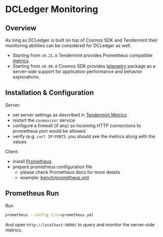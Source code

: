 # DCLedger Monitoring

## Overview

As long as DCLedger is built on top of Cosmos SDK and Tendermint their monitoring abilities can be considered for DCLedger as well.

* Starting from `v0.21.0` Tendermint provides Prometheus compatible [metrics](https://docs.tendermint.com/v0.34/tendermint-core/metrics.html).
* Starting from `v0.40.0` Cosmos SDK provides [telemetry](https://docs.cosmos.network/master/core/telemetry.html) package as a server-side support for application performance and behavior explorations.

## Installation & Configuration

Server:

* set server settings as described in [Tendermint Metrics](https://docs.tendermint.com/v0.34/tendermint-core/metrics.html)
* restart the `cosmovisor` service
* configure a firewall (if any) so incoming HTTP connections to prometheus port would be allowed
* verify (e.g. `curl IP:PORT`): you should see the metrics along with the values

Client:

* install [Prometheus](https://prometheus.io/docs/prometheus/latest/getting_started/).
* prepare prometheus configuration file
  * please check Prometheus docs for more details
  * example: [bench/prometheus.yml](../bench/prometheus.yml)

## Prometheus Run

Run

```bash
prometheus --config.file=prometheus.yml
```

And open `http://localhost:9090/` to query and monitor the server-side metrics.
